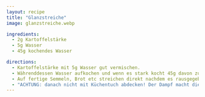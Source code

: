 ```yaml
---
layout: recipe
title: "Glanzstreiche"
image: glanzstreiche.webp

ingredients:
  - 2g Kartoffelstärke
  - 5g Wasser
  - 45g kochendes Wasser

directions:
  - Kartoffelstärke mit 5g Wasser gut vermischen.
  - Währenddessen Wasser aufkochen und wenn es stark kocht 45g davon zur Mischung dazugeben und gut durchmischen. Mischt man zuwenig oder ist es zu kalt bleibt die Streiche flüssig. Falls sie zu dickflüssig wird, noch etwas Wasser dazugeben.
  - Auf fertige Semmeln, Brot etc streichen direkt nachdem es rausgegeben wurde
  - "ACHTUNG: danach nicht mit Küchentuch abdecken! Der Dampf macht die Streiche weich und sie klebt dann extrem am Tuch! Will man eine weiche Rinde muss man vmtl vorher 10min abdecken, dann bestreichen und nochmal paar min ins noch warme Rohr stellen oder zb mit Backpapier abdecken, aber evtl wirds eh weich durch die Glanzstreiche"
---
```

